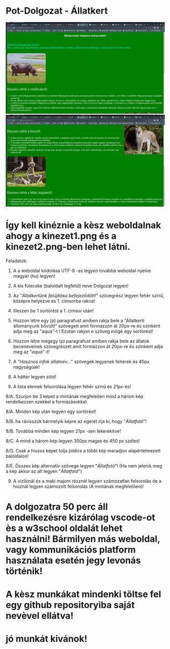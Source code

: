# Pot-Dolgozat - Állatkert

<img src="kinezet1.png">
<img src="kinezet2.png">

# Így kell kinéznie a kèsz weboldalnak ahogy a kinezet1.png és a kinezet2.png-ben lehet látni.

Feladatok:

1. A a weboldal kódolása UTF-8 -as legyen továbbá weboldal nyelve magyar (hu) legyen!

2. A kis fülecske (baloldalt legfelül) neve Dolgozat legyen!

3. Az "*Állatkertünk felújítása befejeződött!*" szövegrész legyen fehér szinű, középre helyezve és 1. cimsorba rakva!

4. Illeszen be 1 sortörést a 1. cimsor után!

5. Hozzon létre egy (p) paragrafust amiben rakja bele a "Állatkerti állományunk bővült!" szövegett amit formázzon át 20px-re és szinként adja meg az "aqua"-t ! Ezután rakjon e szöveg mőgé egy sortörést!

5. Hozzon létre mégegy (p) paragrafust amiben rakja bele az állatok beceneveinek szövegrészét amit formázzon át 20px-re és szinként adja meg az "*aqua*"-t! 

5. A "*Hasznos infok állatnév...*" szövegek legyenek fehérek és 40px nagyságúak!

6. A háttér legyen zöld!

7. A lista elemek felsorolása legyen fehér szinű és 21px-es!

8/A. Szurjon be 3 képet a mintának megfeleően mind a három kép rendelkezzen ezekkel a formázásokkal:

8/A. Minden kép után tegyen egy sortörést!

8/B. ha rávisszük bármelyik képre az egeret írja ki, hogy "*Állatfotó*"!

8/B. Továbbá minden kép legyen 21px -sen lekerekitve!

8/C. A mind a három kèp legyen 350px magas és 450 px széles!

8/D. Csak a hiuzos képet tolja jobbra a többi kép maradjon alapértelmezett baloldalon!

8/E. Összes kèp alternatív szövege legyen "*Állatfotó*"! (Ha nem jelenik meg a kèp akkor az alt legyen "*Állatfotó*")

9. A vizilónál és a maki majom résznél legyen számozatlan felsorolás de a hiúznál legyen számozott felsorolás (A mintának megfelelően)!

# A dolgozatra 50 perc áll rendelkezésre kizárólag vscode-ot ès a w3school oldalát lehet használni! Bármilyen más weboldal, vagy kommunikációs platform használata esetén jegy levonás történik!

# A kèsz munkákat mindenki töltse fel egy github repositoryiba saját nevèvel ellátva!

# jó munkát kivánok! 

